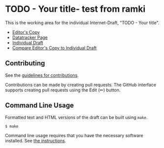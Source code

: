 <!-- regenerate: on (set to off if you edit this file) -->

# TODO - Your title- test from ramki

This is the working area for the individual Internet-Draft, "TODO - Your title".

* [Editor's Copy](https://nedmsmith.github.io/draft-klspa-wimse-verifiable-geo-fence/#go.draft-lkspa-wimse-verifiable-geo-fence.html)
* [Datatracker Page](https://datatracker.ietf.org/doc/draft-lkspa-wimse-verifiable-geo-fence)
* [Individual Draft](https://datatracker.ietf.org/doc/html/draft-lkspa-wimse-verifiable-geo-fence)
* [Compare Editor's Copy to Individual Draft](https://nedmsmith.github.io/draft-klspa-wimse-verifiable-geo-fence/#go.draft-lkspa-wimse-verifiable-geo-fence.diff)


## Contributing

See the
[guidelines for contributions](https://github.com/nedmsmith/draft-klspa-wimse-verifiable-geo-fence/blob/main/CONTRIBUTING.md).

Contributions can be made by creating pull requests.
The GitHub interface supports creating pull requests using the Edit (✏) button.


## Command Line Usage

Formatted text and HTML versions of the draft can be built using `make`.

```sh
$ make
```

Command line usage requires that you have the necessary software installed.  See
[the instructions](https://github.com/martinthomson/i-d-template/blob/main/doc/SETUP.md).

